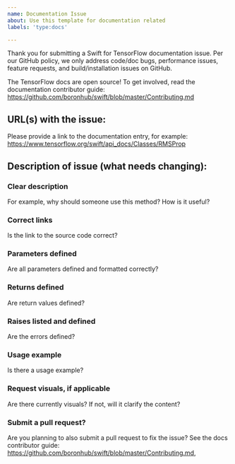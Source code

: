 ```yaml
---
name: Documentation Issue
about: Use this template for documentation related
labels: 'type:docs'

---
```


Thank you for submitting a Swift for TensorFlow documentation issue. Per our GitHub
policy, we only address code/doc bugs, performance issues, feature requests, and
build/installation issues on GitHub.

The TensorFlow docs are open source! To get involved, read the documentation
contributor guide: https://github.com/boronhub/swift/blob/master/Contributing.md

## URL(s) with the issue:

Please provide a link to the documentation entry, for example:
https://www.tensorflow.org/swift/api_docs/Classes/RMSProp

## Description of issue (what needs changing):

### Clear description

For example, why should someone use this method? How is it useful?

### Correct links

Is the link to the source code correct?

### Parameters defined

Are all parameters defined and formatted correctly?

### Returns defined

Are return values defined?

### Raises listed and defined

Are the errors defined?

### Usage example

Is there a usage example?

### Request visuals, if applicable

Are there currently visuals? If not, will it clarify the content?

### Submit a pull request?

Are you planning to also submit a pull request to fix the issue? See the docs
contributor guide: https://github.com/boronhub/swift/blob/master/Contributing.md,

